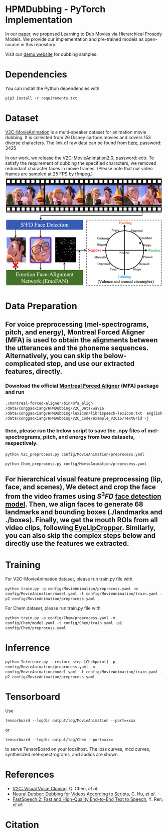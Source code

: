 # HPMDubbing - PyTorch Implementation

In our [paper](), we proposed Learning to Dub Movies via Hierarchical Prosody Models. We provide our implementation and pre-trained models as open-source in this repository.

Visit our [demo website]() for dubbing samples.

# Dependencies
You can install the Python dependencies with
```
pip3 install -r requirements.txt
```

# Dataset
[V2C-MovieAnimation](https://github.com/chenqi008/V2C) is a multi-speaker dataset for animation movie dubbing. It is collected from 26 Disney cartoon movies and covers 153 diverse characters.
The link of raw data can be found from [here](https://pan.baidu.com/s/1wbmd4HnpDsLjTn0YbwwASA), password: 3425

In our work, we release the [V2C-MovieAnimation2.0](https://pan.baidu.com/s/1rfDE943ew4lpdi5P07KVWA), password: ectr. To satisfy the requirement of dubbing the specified characters, we removed redundant character faces in movie frames.
 (Please note that our video frames are sampled at 25 FPS by ffmpeg.)
![Illustration](./V2C_2.0.jpeg)

# Data Preparation

## For voice preprocessing (mel-spectrograms, pitch, and energy), Montreal Forced Aligner (MFA) is used to obtain the alignments between the utterances and the phoneme sequences. Alternatively, you can skip the below-complicated step, and use our extracted features, directly.

### Download the official [Montreal Forced Aligner](https://montreal-forced-aligner.readthedocs.io/en/latest/) (MFA) package and run
```
./montreal-forced-aligner/bin/mfa_align /data/conggaoxiang/HPMDubbing/V2C_Data/wav16 /data/conggaoxiang/HPMDubbing/lexicon/librispeech-lexicon.txt  english /data/conggaoxiang/HPMDubbing/V2C_Code/example_V2C16/TextGrid -j
```
### then, please run the below script to save the .npy files of mel-spectrograms, pitch, and energy from two datasets, respectively.
```
python V2C_preprocess.py config/MovieAnimation/preprocess.yaml
```
```
python Chem_preprocess.py config/MovieAnimation/preprocess.yaml
```
## For hierarchical visual feature preprocessing (lip, face, and scenes), We detect and crop the face from the video frames using $S^3FD$ [face detection model](https://github.com/yxlijun/S3FD.pytorch). Then, we align faces to generate 68 landmarks and bounding boxes (./landmarks and ./boxes). Finally, we get the mouth ROIs from all video clips, following [EyeLipCropper](https://github.com/zhliuworks/EyeLipCropper). Similarly, you can also skip the complex steps below and directly use the features we extracted.

# Training

For V2C-MovieAnimation dataset, please run train.py file with
```
python train.py -p config/MovieAnimation/preprocess.yaml -m config/MovieAnimation/model.yaml -t config/MovieAnimation/train.yaml -p2 config/MovieAnimation/preprocess.yaml
```
For Chem dataset, please run train.py file with
```
python train.py -p config/Chem/preprocess.yaml -m config/Chem/model.yaml -t config/Chem/train.yaml -p2 config/Chem/preprocess.yaml
```

# Inferrence
```
python Inference.py --restore_step [Chekpoint] -p config/MovieAnimation/preprocess.yaml -m config/MovieAnimation/model.yaml -t config/MovieAnimation/train.yaml -p2 config/MovieAnimation/preprocess.yaml
```


# Tensorboard
Use
```
tensorboard --logdir output/log/MovieAnimation --port=xxxx
```
or 
```
tensorboard --logdir output/log/Chem --port=xxxx
```
to serve TensorBoard on your localhost.
The loss curves, mcd curves, synthesized mel-spectrograms, and audios are shown.


# References
- [V2C: Visual Voice Cloning](https://openaccess.thecvf.com/content/CVPR2022/papers/Chen_V2C_Visual_Voice_Cloning_CVPR_2022_paper.pdf), Q. Chen, *et al*.
- [Neural Dubber: Dubbing for Videos According to Scripts](https://proceedings.neurips.cc/paper/2021/file/8a9c8ac001d3ef9e4ce39b1177295e03-Paper.pdf), C. Hu, *et al*.
- [FastSpeech 2: Fast and High-Quality End-to-End Text to Speech](https://arxiv.org/abs/2006.04558), Y. Ren, *et al*.

# Citation

